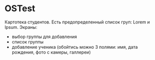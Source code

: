 # OSTest

Картотека студентов.
Есть предопределенный список груп: Lorem и Ipsum.
Экраны:
 - выбор группы для добавления
 - список группы
 - добавление ученика (обойтись можно 3 полями: имя, дата рождения, фото с камеры, галлереи)
